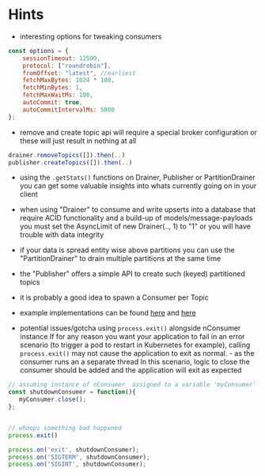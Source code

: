 # Hints

- interesting options for tweaking consumers

```javascript
const options = {
    sessionTimeout: 12500,
    protocol: ["roundrobin"],
    fromOffset: "latest", //earliest
    fetchMaxBytes: 1024 * 100,
    fetchMinBytes: 1,
    fetchMaxWaitMs: 100,
    autoCommit: true,
    autoCommitIntervalMs: 5000
};
```

- remove and create topic api will require a special broker configuration
or these will just result in nothing at all

```javascript
drainer.removeTopics([]).then(..)
publisher.createTopics([]).then(..)
```

- using the `.getStats()` functions on Drainer, Publisher or 
PartitionDrainer you can get some valuable insights into whats
currently going on in your client

- when using "Drainer" to consume and write upserts into a database
that require ACID functionality and a build-up of models/message-payloads
you must set the AsyncLimit of new Drainer(.., 1) to "1" or you will
have trouble with data integrity

- if your data is spread entity wise above partitions you can use the
"PartitionDrainer" to drain multiple partitions at the same time

- the "Publisher" offers a simple API to create such (keyed) partitioned
topics

- it is probably a good idea to spawn a Consumer per Topic

- example implementations can be found [here](https://github.com/nodefluent/kafka-streams/blob/master/lib/KafkaClient.js) 
and [here](https://github.com/nodefluent/kafka-connect/blob/master/lib)

- potential issues/gotcha using `process.exit()` alongside nConsumer instance 
If for any reason you want your application to fail in an error scenario (to trigger a pod to restart in Kubernetes for example), calling `process.exit()` may not cause the application to exit as normal. \- as the consumer runs an a separate thread
In this scenario, logic to close the consumer should be added and the application will exit as expected

```javascript
// assuming instance of nConsumer  assigned to a variable 'myConsumer'
const shutdownConsumer = function(){
   myConsumer.close();
};


// whoops something bad happened
process.exit()

process.on('exit', shutdownConsumer);
process.on('SIGTERM', shutdownConsumer);
process.on('SIGINT', shutdownConsumer);

``` 

